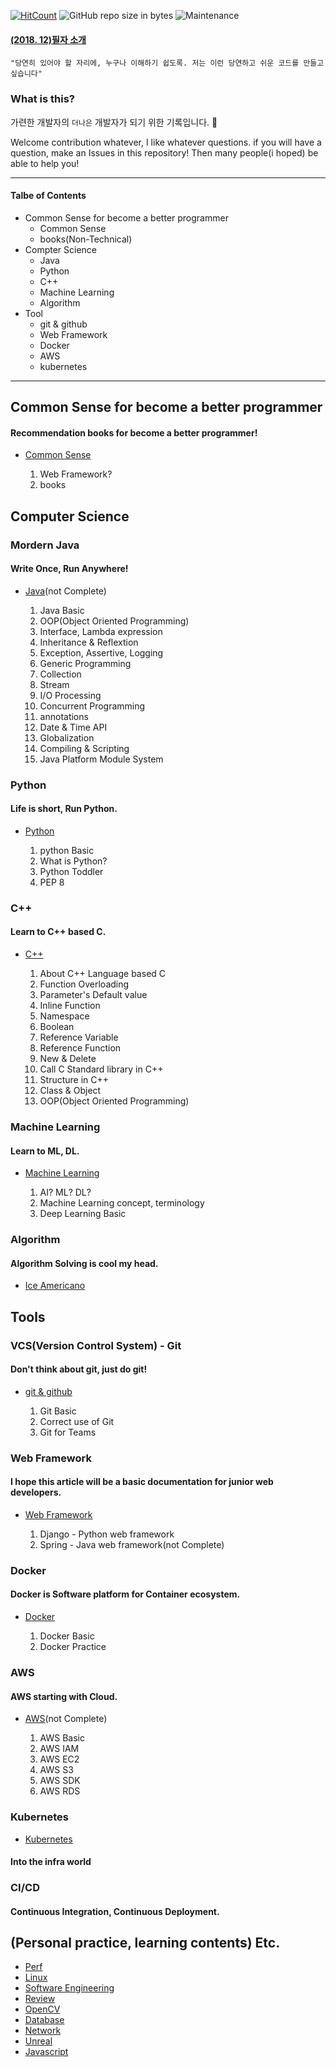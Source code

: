 [![HitCount](http://hits.dwyl.io/rjs1197/training.svg)](http://hits.dwyl.io/rjs1197/training) 
![GitHub repo size in bytes](https://img.shields.io/github/repo-size/badges/shields.svg) 
![Maintenance](https://img.shields.io/maintenance/yes/2018.svg)  

#### [(2018. 12)필자 소개](/resume/README.md)  

```
"당연히 있어야 할 자리에, 누구나 이해하기 쉽도록. 저는 이런 당연하고 쉬운 코드를 만들고 싶습니다"  
```

### What is this?  

가련한 개발자의 `더나은` 개발자가 되기 위한 기록입니다. :pray:  

Welcome contribution whatever, I like whatever questions. if you will have a question, make an Issues in this repository! Then many people(i hoped) be able to help you!     

---

#### Talbe of Contents 

- Common Sense for become a better programmer
	- Common Sense  
	- books(Non-Technical)  
- Compter Science  
	- Java  
	- Python  
	- C++  
	- Machine Learning  
	- Algorithm  
- Tool 
	- git & github  
	- Web Framework  
	- Docker  
	- AWS  
	- kubernetes  

---  


## Common Sense for become a better programmer

#### Recommendation books for become a better programmer!

- [Common Sense](/commonsense/README.md)

	1. Web Framework?  
	2. books  

## Computer Science  

### Mordern Java  

#### Write Once, Run Anywhere!  

- [Java](/java/README.md)(not Complete)  

	1. Java Basic  
	2. OOP(Object Oriented Programming)  
	3. Interface, Lambda expression  
	4. Inheritance & Reflextion  
	5. Exception, Assertive, Logging  
	6. Generic Programming  
	7. Collection  
	8. Stream  
	9. I/O Processing  
	10. Concurrent Programming  
	11. annotations  
	12. Date & Time API  
	13. Globalization  
	14. Compiling & Scripting  
	15. Java Platform Module System  

### Python  

#### Life is short, Run Python.  

- [Python](/python/README.md)  

	1. python Basic  
	2. What is Python?  
	3. Python Toddler  
	4. PEP 8  

### C++  

#### Learn to C++ based C.  

- [C++](/c++/README.md)  

	1. About C++ Language based C  
	2. Function Overloading  
	3. Parameter's Default value  
	4. Inline Function  
	5. Namespace  
	6. Boolean  
	7. Reference Variable  
	8. Reference Function  
	9. New & Delete  
	10. Call C Standard library in C++  
	11. Structure in C++  
	12. Class & Object  
	13. OOP(Object Oriented Programming)  

### Machine Learning  

#### Learn to ML, DL.  

- [Machine Learning](/machine_learning/README.md)  

	1. AI? ML? DL?  
	2. Machine Learning concept, terminology  
	3. Deep Learning Basic  

### Algorithm  

#### Algorithm Solving is cool my head.  

- [Ice Americano](https://github.com/rjs1197/iceamericano)  

## Tools  

### VCS(Version Control System) - Git  

#### Don't think about git, just do git!  

- [git & github](/git/README.md)  
	
	1. Git Basic  
	2. Correct use of Git  
	3. Git for Teams  

### Web Framework  

#### I hope this article will be a basic documentation for junior web developers.  

- [Web Framework](/web/README.md)
	
	1. Django - Python web framework  
	2. Spring - Java web framework(not Complete)  

### Docker  

#### Docker is Software platform for Container ecosystem.  

- [Docker](/docker/README.md)  
	
	1. Docker Basic  
	2. Docker Practice  

### AWS  

#### AWS starting with Cloud.  

- [AWS](/aws/README.md)(not Complete)  

	1. AWS Basic  
	2. AWS IAM  
	3. AWS EC2  
	4. AWS S3  
	5. AWS SDK  
	6. AWS RDS  

### Kubernetes  

- [Kubernetes](/kubernetes/README.md)  

#### Into the infra world  

### CI/CD  

#### Continuous Integration, Continuous Deployment.  

## (Personal practice, learning contents) Etc.  

- [Perf](/perf/README.md)  
- [Linux](/linux/README.md)  
- [Software Engineering](/softwareengineering/README.md)  
- [Review](/review/README.md)  
- [OpenCV](/opencv/README.md)  
- [Database](/database/README.md)  
- [Network](/network/README.md)  
- [Unreal](/unreal/README.md)  
- [Javascript](/javascript/README.md)  
